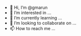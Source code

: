 - 👋 Hi, I’m @gmarun
- 👀 I’m interested in ...
- 🌱 I’m currently learning ...
- 💞️ I’m looking to collaborate on ...
- 📫 How to reach me ...

<!---
gmarun/gmarun is a ✨ special ✨ repository because its `README.md` (this file) appears on your GitHub profile.
You can click the Preview link to take a look at your changes.
--->
